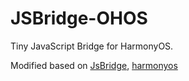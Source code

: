 # JSBridge-OHOS

Tiny JavaScript Bridge for HarmonyOS.

Modified based on [JsBridge](https://github.com/uknownothingsnow/JsBridge), [harmonyos](https://github.com/niezhiyang/harmonyos/tree/main/entry/src/main/ets/pages/web/jsbridge)
